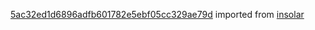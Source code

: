 [5ac32ed1d6896adfb601782e5ebf05cc329ae79d](https://github.com/insolar/insolar/commit/5ac32ed1d6896adfb601782e5ebf05cc329ae79d) imported from [insolar](https://github.com/insolar/insolar)
